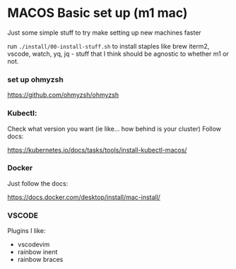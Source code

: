 # MACOS Basic set up (m1 mac)

Just some simple stuff to try make setting up new machines faster

run  ```./install/00-install-stuff.sh``` to install staples like brew iterm2, vscode, watch, yq, jq - stuff that I think should be agnostic to whether m1 or not.

### set up ohmyzsh
https://github.com/ohmyzsh/ohmyzsh



### Kubectl:

Check what version you want (ie like... how behind is your cluster)
Follow docs:

https://kubernetes.io/docs/tasks/tools/install-kubectl-macos/


### Docker
Just follow the docs:

https://docs.docker.com/desktop/install/mac-install/


### VSCODE

Plugins I like:

- vscodevim
- rainbow inent
- rainbow braces


